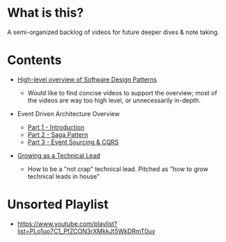 # What is this?
A semi-organized backlog of videos for future deeper dives & note taking.


# Contents
* [High-level overview of Software Design Patterns](https://www.youtube.com/watch?v=aiSAO2AXa9g)
  * Would like to find concise videos to support the overview; most of the videos are way too high level, or unnecessarily in-depth.

* Event Driven Architecture Overview
  * [Part 1 - Introduction](https://www.youtube.com/watch?v=DQ5Cbt8DQbM)
  * [Part 2 - Saga Pattern](https://www.youtube.com/watch?v=C0rGwyJkDTU)
  * [Part 3 - Event Sourcing & CQRS](https://www.youtube.com/watch?v=i2eVTk2Fb40)

* [Growing as a Technical Lead](https://www.youtube.com/watch?v=DOwxbjqPnwM)
  * How to be a "not crap" technical lead. Pitched as "how to grow technical leads in house"


# Unsorted Playlist
* https://www.youtube.com/playlist?list=PLo1uo7C1_PfZCON3rXMkkJt5WkDRmT0uv

